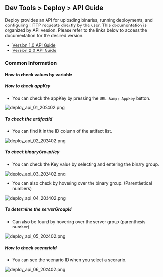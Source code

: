 ## Dev Tools > Deploy > API Guide

Deploy provides an API for uploading binaries, running deployments, and configuring HTTP requests directly by the user.
This documentation is organized by API version. Please refer to the links below to access the documentation for the desired version.

- [Version 1.0 API Guide](/Dev%20Tools/Deploy/en/api-guide-v1.0/)
- [Version 2.0 API Guide](/Dev%20Tools/Deploy/en/api-guide-v2.0/)

### Common Information
#### How to check values by variable

##### How to check appKey
* You can check the appKey by pressing the `URL &amp; Appkey` button.

![deploy_api_01_202402.png](https://static.toastoven.net/prod_tcdeploy/deploy_api_01_202402.png)

##### To check the artifactId
* You can find it in the ID column of the artifact list.

![deploy_api_02_202402.png](https://static.toastoven.net/prod_tcdeploy/deploy_api_02_202402.png)

##### To check binaryGroupKey
* You can check the Key value by selecting and entering the binary group.

![deploy_api_03_202402.png](https://static.toastoven.net/prod_tcdeploy/deploy_api_03_202402.png)
* You can also check by hovering over the binary group. (Parenthetical numbers)

![deploy_api_04_202402.png](https://static.toastoven.net/prod_tcdeploy/deploy_api_04_202402.png)

##### To determine the serverGroupId
* Can also be found by hovering over the server group (parenthesis number)

![deploy_api_05_202402.png](https://static.toastoven.net/prod_tcdeploy/deploy_api_05_202402.png)

##### How to check scenarioId
* You can see the scenario ID when you select a scenario.

![deploy_api_06_202402.png](https://static.toastoven.net/prod_tcdeploy/deploy_api_06_202402.png)